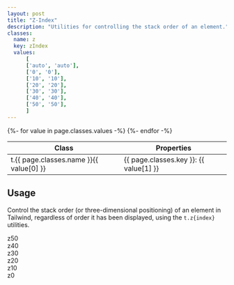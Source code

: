 ```yaml
---
layout: post
title: "Z-Index"
description: "Utilities for controlling the stack order of an element."
classes:
  name: z
  key: zIndex
  values: 
      [
      ['auto', 'auto'],
      ['0', '0'],
      ['10', '10'],
      ['20', '20'],
      ['30', '30'],
      ['40', '40'],
      ['50', '50'],
      ]
---
```


<div class="mt-0 border-t border-b border-gray-300 overflow-hidden relative">
<div class="lg:max-h-sm overflow-y-auto scrollbar-w-2 scrollbar-track-gray-lighter scrollbar-thumb-rounded scrollbar-thumb-gray scrolling-touch">
<table class="w-full text-left table-collapse mb-0">
    <thead>
    <tr>
    <th class="text-sm font-semibold text-gray-700 p-2 bg-gray-100">Class</th>
    <th class="text-sm font-semibold text-gray-700 p-2 bg-gray-100">Properties</th>
    </tr>
    </thead>
    <tbody class="align-baseline">
    {%- for value in page.classes.values -%}
        <tr>
        <td class="p-2 border-t border-gray-300 font-mono text-xs text-purple-700 whitespace-no-wrap"><span class="rnt-object">t</span>.{{ page.classes.name }}{{ value[0] }}</td>
        <td class="p-2 border-t border-gray-300 font-mono text-xs text-blue-700 whitespace-pre">{{ page.classes.key }}: {{ value[1] }}</td>
        </tr>
    {%- endfor -%}
    </tbody>
</table>
</div>
</div>

## Usage

Control the stack order (or three-dimensional positioning) of an element in Tailwind, regardless of order it has been displayed, using the <code class="language-plaintext"><span class="rnt-object">t</span>.z{index}</code> utilities.

<div class="relative h-32 text-center">
  <div class="z-50 absolute w-24 h-24 -ml-2 -mt-2 bg-gray-300 flex justify-center items-center">z50</div>
  <div class="z-40 absolute w-24 h-24 ml-0 mt-0 bg-gray-400 flex justify-center items-center">z40</div>
  <div class="z-30 absolute w-24 h-24 ml-2 mt-2 bg-gray-500 flex justify-center items-center">z30</div>
  <div class="z-20 absolute w-24 h-24 ml-4 mt-4 bg-gray-600 flex justify-center items-center">z20</div>
  <div class="z-10 absolute w-24 h-24 ml-6 mt-6 bg-gray-700 flex justify-center items-center">z10</div>
  <div class="z-0 absolute w-24 h-24 ml-8 mt-8 bg-gray-800 flex justify-center items-center">z0</div>
</div>



